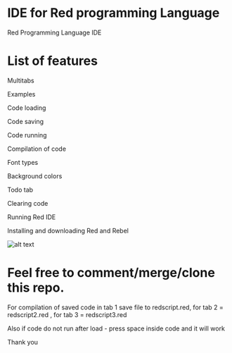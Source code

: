 #  IDE for Red programming Language
Red Programming Language IDE


#  List of features
Multitabs

Examples

Code loading

Code saving

Code running

Compilation of code

Font types

Background colors

Todo tab

Clearing code

Running Red IDE

Installing and downloading Red and Rebel



![alt text](http://oi68.tinypic.com/30wugs8.jpg "IDE for Red")


#  Feel free to comment/merge/clone this repo.
For compilation of saved code in tab 1 save file to redscript.red, for tab 2 = redscript2.red , for tab 3 = redscript3.red

Also if code do not run after load - press space inside code and it will work

Thank you
